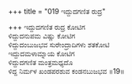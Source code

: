 +++
title = "019 ಇದ್ದುದಗಣಿತ ರುದ್ರ"

+++
ಇದ್ದುದಗಣಿತ ರುದ್ರ ಕೋಟಿಗ  
ಳಿದ್ದುದನುಪಮ ವಿಷ್ಣು ಕೋಟಿಗ  
ಳಿದ್ದುದಂಬುಜಭವ ಸುರೇಂದ್ರಾದಿಗಳು ಶತಕೋಟಿ  
ಇದ್ದುದಮಳಾಮ್ನಾಯ ಕೋಟಿಗ  
ಳಿದ್ದುದಗಣಿತ ಮಂತ್ರಮಧ್ಯದೊ  
ಳಿದ್ದ ನಿರ್ಮಳ ಖಂಡಪರಶುವ ಕಂಡನಬುಜಭವ      ॥19॥